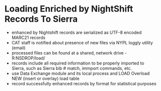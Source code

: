 # Loading Enriched by NightShift Records To Sierra
+ enhanced by Nightshift records are serialized as UTF-8 encoded MARC21 records
+ CAT staff is notified about presence of new files via NYPL loggly utility (email)
+ processed files can be found at a shared, network drive - R:NSDROP/load/
+ records include all required information to be properly imported to Sierra, such as Sierra bib # match, immport commands, etc. 
+ use Data Exchange module and its local process and LOAD Overload NEW (insert or overlay) load table
+ record successfully enhanced records by format for statistical purposes
